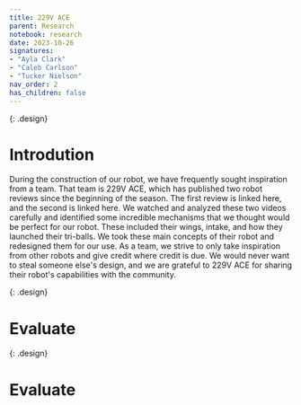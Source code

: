 ```yaml
---
title: 229V ACE
parent: Research
notebook: research
date: 2023-10-26
signatures:
- "Ayla Clark"
- "Caleb Carlson"
- "Tucker Nielson"
nav_order: 2
has_children: false
---
```


{: .design}
# Introdution

During the construction of our robot, we have frequently sought inspiration from a team. That team is 229V ACE, which has published two robot reviews since the beginning of the season. The first review is linked here, and the second is linked here. We watched and analyzed these two videos carefully and identified some incredible mechanisms that we thought would be perfect for our robot. These included their wings, intake, and how they launched their tri-balls. We took these main concepts of their robot and redesigned them for our use. As a team, we strive to only take inspiration from other robots and give credit where credit is due. We would never want to steal someone else's design, and we are grateful to 229V ACE for sharing their robot's capabilities with the community.

{: .design}
# Evaluate


{: .design}
# Evaluate